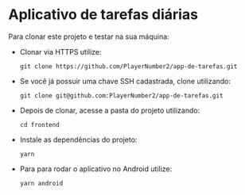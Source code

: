 # Aplicativo de tarefas diárias

Para clonar este projeto e testar na sua máquina:

- Clonar via HTTPS utilize:

  `git clone https://github.com/PlayerNumber2/app-de-tarefas.git`

- Se você já possuir uma chave SSH cadastrada, clone utilizando:

  `git clone git@github.com:PlayerNumber2/app-de-tarefas.git`

- Depois de clonar, acesse a pasta do projeto utilizando:

  `cd frontend`

- Instale as dependências do projeto:

  `yarn`

- Para para rodar o aplicativo no Android utilize:

  `yarn android`

